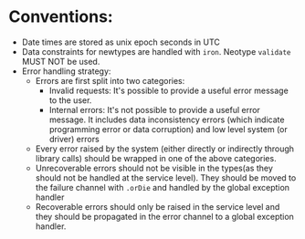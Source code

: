 # Conventions:
* Date times are stored as unix epoch seconds in UTC
* Data constraints for newtypes are handled with `iron`. Neotype `validate` MUST NOT be used.
* Error handling strategy:
  * Errors are first split into two categories:
    * Invalid requests: 
      It's possible to provide a useful error message to the user.
    * Internal errors: 
      It's not possible to provide a useful error message.
      It includes data inconsistency errors (which indicate programming error or data corruption) 
      and low level system (or driver) errors
  * Every error raised by the system (either directly or indirectly through library calls) should be wrapped in
    one of the above categories.
  * Unrecoverable errors should not be visible in the types(as they should not be handled at the service level).
    They should be moved to the failure channel with `.orDie` and handled by the global exception handler
  * Recoverable errors should only be raised in the service level and they should be propagated in the error channel
    to a global exception handler.